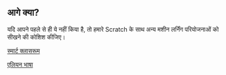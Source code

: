 ## आगे क्या?

यदि आपने पहले से ही ये नहीं किया है, तो हमारे Scratch के साथ अन्य मशीन लर्निंग परियोजनाओं को सीखने की कोशिश कीजिए।

[स्मार्ट क्लासरूम](https://projects.raspberrypi.org/en/projects/smart-classroom)

[एलियन भाषा](https://projects.raspberrypi.org/en/projects/alien-language)